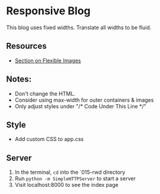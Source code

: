 # Responsive Blog

This blog uses fixed widths. Translate all widths to be fluid.

## Resources
* [Section on Flexible Images](http://css-tricks.com/rundown-of-handling-flexible-media/)

## Notes:
* Don't change the HTML.
* Consider using max-width for outer containers & images
* Only adjust styles under "/* Code Under This Line */"


## Style
* Add custom CSS to app.css

## Server
1. In the terminal, `cd` into the `015-rwd directory
1. Run `python -m SimpleHTTPServer` to start a server
1. Visit localhost:8000 to see the index page
